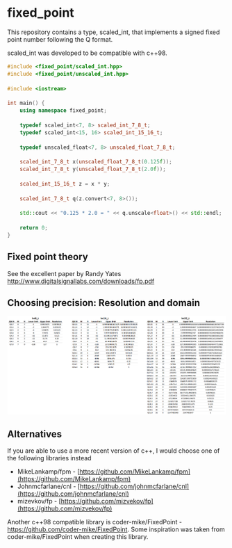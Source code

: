 # fixed_point

This repository contains a type, scaled_int, that implements a signed fixed point number following the Q format.

scaled_int was developed to be compatible with c++98.

```c++
#include <fixed_point/scaled_int.hpp>
#include <fixed_point/unscaled_int.hpp>

#include <iostream>

int main() {
	using namespace fixed_point;

	typedef scaled_int<7, 8> scaled_int_7_8_t;
	typedef scaled_int<15, 16> scaled_int_15_16_t;

	typedef unscaled_float<7, 8> unscaled_float_7_8_t;

	scaled_int_7_8_t x(unscaled_float_7_8_t(0.125f));
	scaled_int_7_8_t y(unscaled_float_7_8_t(2.0f));

	scaled_int_15_16_t z = x * y;

	scaled_int_7_8_t q(z.convert<7, 8>());

	std::cout << "0.125 * 2.0 = " << q.unscale<float>() << std::endl;

	return 0;
}
```
## Fixed point theory
See the excellent paper by Randy Yates http://www.digitalsignallabs.com/downloads/fp.pdf


## Choosing precision: Resolution and domain
![](img/resolution_range.png)

## Alternatives
If you are able to use a more recent version of c++, I would choose one of the following libraries instead

 - MikeLankamp/fpm - [https://github.com/MikeLankamp/fpm](https://github.com/MikeLankamp/fpm)
 - Johnmcfarlane/cnl - [https://github.com/johnmcfarlane/cnl](https://github.com/johnmcfarlane/cnl)
 - mizevkov/fp - [https://github.com/mizvekov/fp](https://github.com/mizvekov/fp)

Another c++98 compatible library is coder-mike/FixedPoint - https://github.com/coder-mike/FixedPoint. Some inspiration was taken from coder-mike/FixedPoint when creating this library.
